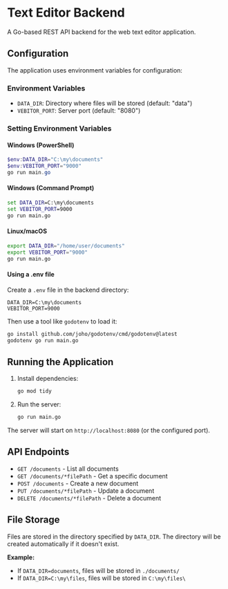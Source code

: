 # Text Editor Backend

A Go-based REST API backend for the web text editor application.

## Configuration

The application uses environment variables for configuration:

### Environment Variables

- `DATA_DIR`: Directory where files will be stored (default: "data")
- `VEBITOR_PORT`: Server port (default: "8080")

### Setting Environment Variables

#### Windows (PowerShell)
```powershell
$env:DATA_DIR="C:\my\documents"
$env:VEBITOR_PORT="9000"
go run main.go
```

#### Windows (Command Prompt)
```cmd
set DATA_DIR=C:\my\documents
set VEBITOR_PORT=9000
go run main.go
```

#### Linux/macOS
```bash
export DATA_DIR="/home/user/documents"
export VEBITOR_PORT="9000"
go run main.go
```

#### Using a .env file
Create a `.env` file in the backend directory:
```
DATA_DIR=C:\my\documents
VEBITOR_PORT=9000
```

Then use a tool like `godotenv` to load it:
```bash
go install github.com/joho/godotenv/cmd/godotenv@latest
godotenv go run main.go
```

## Running the Application

1. Install dependencies:
   ```bash
   go mod tidy
   ```

2. Run the server:
   ```bash
   go run main.go
   ```

The server will start on `http://localhost:8080` (or the configured port).

## API Endpoints

- `GET /documents` - List all documents
- `GET /documents/*filePath` - Get a specific document
- `POST /documents` - Create a new document
- `PUT /documents/*filePath` - Update a document
- `DELETE /documents/*filePath` - Delete a document

## File Storage

Files are stored in the directory specified by `DATA_DIR`. The directory will be created automatically if it doesn't exist.

**Example:**
- If `DATA_DIR=documents`, files will be stored in `./documents/`
- If `DATA_DIR=C:\my\files`, files will be stored in `C:\my\files\` 